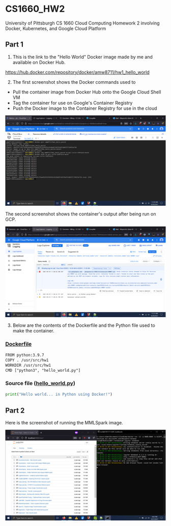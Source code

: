 # CS1660_HW2
University of Pittsburgh CS 1660 Cloud Computing Homework 2 involving Docker, Kubernetes, and Google Cloud Platform

## Part 1

1. This is the link to the "Hello World" Docker image made by me and available on Docker Hub.

https://hub.docker.com/repository/docker/amw8711/hw1_hello_world

2. The first screenshot shows the Docker commands used to 
- Pull the container image from Docker Hub onto the Google Cloud Shell VM
- Tag the container for use on Google's Container Registry
- Push the Docker image to the Container Registry for use in the cloud

![GCP1](Docker/Screenshots/Part1-1.png)

The second screenshot shows the container's output after being run on GCP.

![GCP2](Docker/Screenshots/Part1-2.png)

3. Below are the contents of the Dockerfile and the Python file used to make the container.

### [Dockerfile](Docker/Dockerfile)

```
FROM python:3.9.7
COPY . /usr/src/hw1
WORKDIR /usr/src/hw1
CMD ["python3", "hello_world.py"]
```

### Source file ([hello_world.py](Docker/hello_world.py))

```py
print("Hello world... in Python using Docker!")
```

## Part 2

Here is the screenshot of running the MMLSpark image.

![MMLSpark](Docker/Screenshots/Part2.png)
